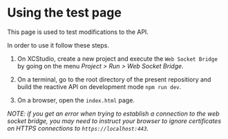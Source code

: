 # Using the test page

This page is used to test modifications to the API.

In order to use it follow these steps.

1. On XCStudio, create a new project and execute the ``Web Socket Bridge`` by going on the menu *Project > Run > Web Socket Bridge*.

1. On a terminal, go to the root directory of the present repositiory and build the reactive API on development mode ``npm run dev``.

1. On a browser, open the ``index.html`` page.

*NOTE: if you get an error when trying to establish a connection to the web socket bridge, you may need to instruct your browser to ignore certificates on HTTPS connections to ``https://localhost:443``.*